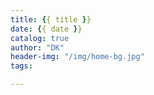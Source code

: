 ```yaml
---
title: {{ title }}
date: {{ date }}
catalog: true
author: "DK"
header-img: "/img/home-bg.jpg"
tags:

---
```

